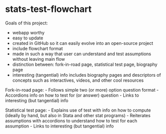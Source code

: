 # stats-test-flowchart

Goals of this project:

- webapp worthy
- easy to update
- created in GitHub so it can easily evolve into an open-source project
- include flowchart format
- made in such a way that user can understand and test assumptions without leaving main flow
- distinction between: fork-in-road page, statistical test page, biography page
- interesting (tangential) info includes biography pages and descriptors of concepts such as interactives, videos, and other cool resources

Fork-in-road page:
	- Follows simple two (or more) option question format
	- Accordions info on how to test for (or answer) question
	- Links to interesting (but tangential) info

Statistical test page:
	- Explains use of test with info on how to compute (ideally by hand, but also in Stata and other stat programs)
	- Reiterates assumptions with accordions to understand how to test for each assumption
	- Links to interesting (but tangential) info
